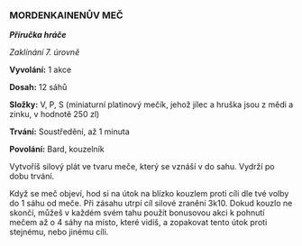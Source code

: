 ### MORDENKAINENŮV MEČ

***Příručka hráče***

*Zaklínání 7. úrovně*

**Vyvolání:** 1 akce

**Dosah:** 12 sáhů

**Složky:** V, P, S (miniaturní platinový mečík, jehož jílec a hruška jsou z mědi a zinku, v hodnotě 250 zl)

**Trvání:** Soustředění, až 1 minuta

**Povolání:** Bard, kouzelník

Vytvoříš silový plát ve tvaru meče, který se vznáší v do sahu. Vydrží po dobu trvání. 

Když se meč objeví, hod si na útok na blízko kouzlem proti cíli dle tvé volby do 1 sáhu od meče. Při zásahu utrpí cíl silové zranění 3k10. Dokud kouzlo ne skončí, můžeš v každém svém tahu použít bonusovou akci k pohnutí mečem až o 4 sáhy na místo, které vidíš, a zopakovat tento útok proti stejnému, nebo jinému cíli.